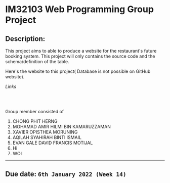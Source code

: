 # IM32103 Web Programming Group Project

## Description:
  This project aims to able to produce a website for the restaurant's future booking system.
This project will only contains the source code and the schema/definition of the table.

Here's the website to this project( Database is not possible on GitHub website).

*Links*

<br><br>

Group member consisted of
1. CHONG PHIT HERNG
2. MOHAMAD AMIR HILMI BIN KAMARUZZAMAN
3. XAVIER OPISTHEA MORUNING
4. AQILAH SYAHIRAH BINTI ISMAIL
5. EVAN GALE DAVID FRANCIS MOTIJAL
6. Hi
7. WOI
---

## Due date: ```6th January 2022 (Week 14)```
